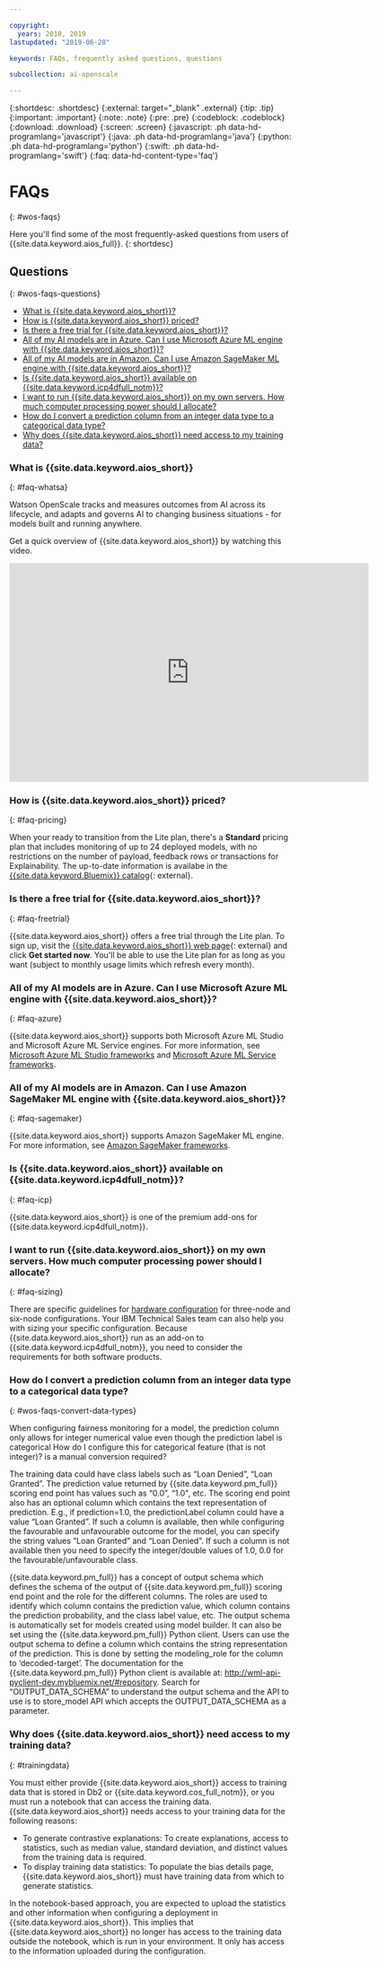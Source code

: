 ```yaml
---

copyright:
  years: 2018, 2019
lastupdated: "2019-06-28"

keywords: FAQs, frequently asked questions, questions

subcollection: ai-openscale

---
```


{:shortdesc: .shortdesc}
{:external: target="_blank" .external}
{:tip: .tip}
{:important: .important}
{:note: .note}
{:pre: .pre}
{:codeblock: .codeblock}
{:download: .download}
{:screen: .screen}
{:javascript: .ph data-hd-programlang='javascript'}
{:java: .ph data-hd-programlang='java'}
{:python: .ph data-hd-programlang='python'}
{:swift: .ph data-hd-programlang='swift'}
{:faq: data-hd-content-type='faq'}

# FAQs
{: #wos-faqs}

Here you'll find some of the most frequently-asked questions from users of {{site.data.keyword.aios_full}}.
{: shortdesc}

## Questions
{: #wos-faqs-questions}

- [What is {{site.data.keyword.aios_short}}?](#faq-whatsa)
- [How is {{site.data.keyword.aios_short}} priced?](#faq-pricing)
- [Is there a free trial for {{site.data.keyword.aios_short}}?](#faq-freetrial)
- [All of my AI models are in Azure. Can I use Microsoft Azure ML engine with {{site.data.keyword.aios_short}}?](#faq-azure)
- [All of my AI models are in Amazon. Can I use Amazon SageMaker ML engine with {{site.data.keyword.aios_short}}?](#faq-sagemaker)
- [Is {{site.data.keyword.aios_short}} available on {{site.data.keyword.icp4dfull_notm}}?](#faq-icp)
- [I want to run {{site.data.keyword.aios_short}} on my own servers. How much computer processing power should I allocate?](#faq-sizing)
- [How do I convert a prediction column from an integer data type to a categorical data type?](#wos-faqs-convert-data-types)
- [Why does {{site.data.keyword.aios_short}} need access to my training data?](#trainingdata)

### What is {{site.data.keyword.aios_short}}
{: #faq-whatsa}

Watson OpenScale tracks and measures outcomes from AI across its lifecycle, and adapts and governs AI to changing business situations - for models built and running anywhere.

Get a quick overview of {{site.data.keyword.aios_short}} by watching this video.

<p>
  <div class="embed-responsive embed-responsive-16by9">
    <iframe class="embed-responsive-item" id="youtubeplayer" title="Trust and Transparency in AI" type="text/html" width="640" height="390" src="https://www.youtube.com/embed/6Ei8rPVtCf8" frameborder="0" webkitallowfullscreen mozallowfullscreen allowfullscreen> </iframe>
  </div>
</p>

### How is {{site.data.keyword.aios_short}} priced?
{: #faq-pricing}

When your ready to transition from the Lite plan, there's a **Standard** pricing plan that includes monitoring of up to 24 deployed models, with no restrictions on the number of payload, feedback rows or transactions for Explainability. The up-to-date information is availabe in the [{{site.data.keyword.Bluemix}} catalog](https://cloud.ibm.com/catalog/services/watson-openscale?cm_sp=WatsonPlatform-WatsonPlatform-_-OnPageNavCTA-IBMWatson_OpenScale-_-AIOSProductPage){: external}.


### Is there a free trial for {{site.data.keyword.aios_short}}?
{: #faq-freetrial}

{{site.data.keyword.aios_short}} offers a free trial through the Lite plan. To sign up, visit the [{{site.data.keyword.aios_short}} web page](https://www.ibm.com/cloud/watson-openscale/){: external} and click **Get started now**. You'll be able to use the Lite plan for as long as you want (subject to monthly usage limits which refresh every month).

### All of my AI models are in Azure. Can I use Microsoft Azure ML engine with {{site.data.keyword.aios_short}}?
{: #faq-azure}

{{site.data.keyword.aios_short}} supports both Microsoft Azure ML Studio and Microsoft Azure ML Service engines. For more information, see [Microsoft Azure ML Studio frameworks](/docs/services/ai-openscale?topic=ai-openscale-frmwrks-azure) and [Microsoft Azure ML Service frameworks](/docs/services/ai-openscale?topic=ai-openscale-frmwrks-azure-service).

### All of my AI models are in Amazon. Can I use Amazon SageMaker ML engine with {{site.data.keyword.aios_short}}?
{: #faq-sagemaker}

{{site.data.keyword.aios_short}} supports Amazon SageMaker ML engine. For more information, see [Amazon SageMaker frameworks](/docs/services/ai-openscale?topic=ai-openscale-frmwrks-aws-sage).

### Is {{site.data.keyword.aios_short}} available on {{site.data.keyword.icp4dfull_notm}}?
{: #faq-icp}

{{site.data.keyword.aios_short}} is one of the premium add-ons for {{site.data.keyword.icp4dfull_notm}}. 

### I want to run {{site.data.keyword.aios_short}} on my own servers. How much computer processing power should I allocate?
{: #faq-sizing}

There are specific guidelines for [hardware configuration](/docs/services/ai-openscale-icp?topic=ai-openscale-icp-inst-install-icp#inst-hwt) for three-node and six-node configurations. Your IBM Technical Sales team can also help you with sizing your specific configuration. Because {{site.data.keyword.aios_short}} run as an add-on to {{site.data.keyword.icp4dfull_notm}}, you need to consider the requirements for both software products.

### How do I convert a prediction column from an integer data type to a categorical data type?
{: #wos-faqs-convert-data-types}

When configuring fairness monitoring for a model, the prediction column only allows for integer numerical value even though the prediction label is categorical How do I configure this for categorical feature (that is not integer)? is a manual conversion required? 

The training data could have class labels such as “Loan Denied”, “Loan Granted”. The prediction value returned by {{site.data.keyword.pm_full}} scoring end point has values such as “0.0”, “1.0", etc. The scoring end point also has an optional column which contains the text representation of prediction. E.g., if prediction=1.0, the predictionLabel column could have a value “Loan Granted”. If such a column is available, then while configuring the favourable and unfavourable outcome for the model, you can specify the string values “Loan Granted” and “Loan Denied”. If such a column is not available then you need to specify the integer/double values of 1.0, 0.0 for the favourable/unfavourable class.

{{site.data.keyword.pm_full}} has a concept of output schema which defines the schema of the output of {{site.data.keyword.pm_full}} scoring end point and the role for the different columns. The roles are used to identify which column contains the prediction value, which column contains the prediction probability, and the class label value, etc. The output schema is automatically set for models created using model builder. It can also be set using the {{site.data.keyword.pm_full}} Python client. Users can use the output schema to define a column which contains the string representation of the prediction. This is done by setting the modeling_role for the column to ‘decoded-target’. The documentation for the {{site.data.keyword.pm_full}} Python client is available at: http://wml-api-pyclient-dev.mybluemix.net/#repository. Search for “OUTPUT_DATA_SCHEMA” to understand the output schema and the API to use is to store_model API which accepts the OUTPUT_DATA_SCHEMA as a parameter.

### Why does {{site.data.keyword.aios_short}} need access to my training data?
{: #trainingdata}

You must either provide {{site.data.keyword.aios_short}} access to training data that is stored in Db2 or {{site.data.keyword.cos_full_notm}}, or you must run a notebook that can access the training data. {{site.data.keyword.aios_short}} needs access to your training data for the following reasons:

- To generate contrastive explanations: To create explanations, access to statistics, such as median value, standard deviation, and distinct values from the training data is required.
- To display training data statistics: To populate the bias details page, {{site.data.keyword.aios_short}} must have training data from which to generate statistics.

<!---
- To compute drift: Training data is required to build the drift detection model.
- To identify and suggest features to monitor for fairness: {{site.data.keyword.aios_short}} needs access to training data to suggest reference and monitored ranges.
--->

In the notebook-based approach, you are expected to upload the statistics and other information when configuring a deployment in {{site.data.keyword.aios_short}}. This implies that {{site.data.keyword.aios_short}} no longer has access to the training data outside the notebook, which is run in your environment. It only has access to the information uploaded during the configuration.


